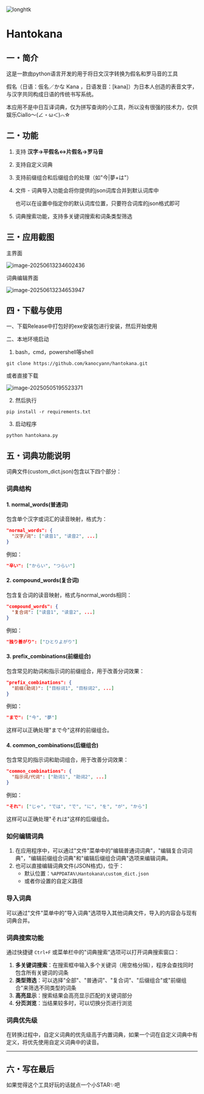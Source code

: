![longhtk](https://cdn.jsdelivr.net/gh/kanocyann/PicGo@master/20250505200512645.png)

# Hantokana

## 一・简介

这是一款由python语言开发的用于将日文汉字转换为假名和罗马音的工具

假名（日语：仮名／かな Kana ，日语发音：[kana]）为日本人创造的表音文字，与汉字共同构成日语的传统书写系统。

本应用不是中日互译词典，仅为拼写查询的小工具，所以没有很强的技术力，仅供娱乐Ciallo～(∠・ω＜)⌒☆

## 二・功能

1. 支持 **汉字->平假名<->片假名->罗马音**

2. 支持自定义词典

3. 支持前缀组合和后缀组合的处理（如"今|夢+は"）

4. 文件 - 词典导入功能会将你提供的json词库合并到默认词库中

   也可以在设置中指定你的默认词库位置，只要符合词库的json格式即可

5. 词典搜索功能，支持多关键词搜索和词条类型筛选

## 三・应用截图

主界面

![image-20250613234602436](https://cdn.jsdelivr.net/gh/kanocyann/PicGo@master/202506132346644.png)

词典编辑界面

![image-20250613234653947](https://cdn.jsdelivr.net/gh/kanocyann/PicGo@master/202506132346019.png)

## 四・下载与使用

一、下载Release中打包好的exe安装包进行安装，然后开始使用

二、本地环境启动

1. bash，cmd，powershell等shell

```shell
git clone https://github.com/kanocyann/hantokana.git
```

或者直接下载

![image-20250505195523371](https://cdn.jsdelivr.net/gh/kanocyann/PicGo@master/20250505195523425.png)

2. 然后执行

```shell
pip install -r requirements.txt
```

3. 启动程序

```shell
python hantokana.py
```

## 五・词典功能说明

词典文件(custom_dict.json)包含以下四个部分：

### 词典结构

#### 1. normal_words(普通词)

包含单个汉字或词汇的读音映射，格式为：

```json
"normal_words": {
  "汉字/词": ["读音1", "读音2", ...]
}
```

例如：

```json
"辛い": ["からい", "つらい"]
```

#### 2. compound_words(复合词)

包含复合词的读音映射，格式与normal_words相同：

```json
"compound_words": {
  "复合词": ["读音1", "读音2", ...]
}
```

例如：

```json
"独り善がり": ["ひとりよがり"]
```

#### 3. prefix_combinations(前缀组合)

包含常见的助词和指示词的前缀组合，用于改善分词效果：

```json
"prefix_combinations": {
  "前缀(助词)": ["目标词1", "目标词2", ...]
}
```

例如：

```json
"まで": ["今", "夢"]
```

这样可以正确处理"まで今"这样的前缀组合。

#### 4. common_combinations(后缀组合)

包含常见的指示词和助词组合，用于改善分词效果：

```json
"common_combinations": {
  "指示词/代词": ["助词1", "助词2", ...]
}
```

例如：

```json
"それ": ["じゃ", "では", "で", "に", "を", "が", "から"]
```

这样可以正确处理"それは"这样的后缀组合。

### 如何编辑词典

1. 在应用程序中，可以通过"文件"菜单中的"编辑普通词词典"，"编辑复合词词典"，"编辑前缀组合词典"和"编辑后缀组合词典"选项来编辑词典。
2. 也可以直接编辑词典文件(JSON格式)，位于：
   - 默认位置：`%APPDATA%\Hantokana\custom_dict.json`
   - 或者你设置的自定义路径

### 导入词典

可以通过"文件"菜单中的"导入词典"选项导入其他词典文件，导入的内容会与现有词典合并。

### 词典搜索功能

通过快捷键 `Ctrl+F` 或菜单栏中的"词典搜索"选项可以打开词典搜索窗口：

1. **多关键词搜索**：在搜索框中输入多个关键词（用空格分隔），程序会查找同时包含所有关键词的词条
2. **类型筛选**：可以选择"全部"、"普通词"、"复合词"、"后缀组合"或"前缀组合"来筛选不同类型的词条
3. **高亮显示**：搜索结果会高亮显示匹配的关键词部分
4. **分页浏览**：当结果较多时，可以切换分页进行浏览

### 词典优先级

在转换过程中，自定义词典的优先级高于内置词典，如果一个词在自定义词典中有定义，将优先使用自定义词典中的读音。 

------

## 六・写在最后

如果觉得这个工具好玩的话就点一个小STAR✨吧

